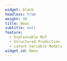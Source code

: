 ```yaml
---
widget: blank
headless: true
weight: 30
title: News
subtitle: null
feature:
  - Explainable NLP
  - Structured Prediction
  - Latent Variable Models
widget_id: News
---
```


